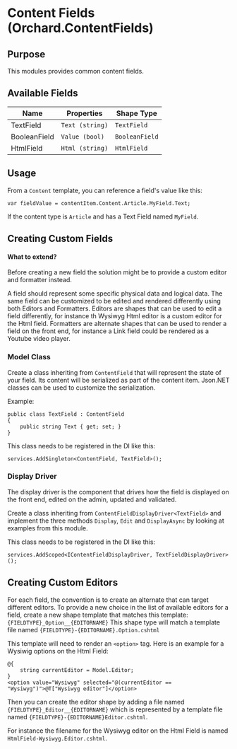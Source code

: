 ﻿# Content Fields (Orchard.ContentFields)

## Purpose

This modules provides common content fields.

## Available Fields

| Name | Properties | Shape Type |
| --- | --- | --- |
| TextField | `Text (string)` | `TextField` |
| BooleanField | `Value (bool)` | `BooleanField` |
| HtmlField | `Html (string)` | `HtmlField` |

## Usage

From a `Content` template, you can reference a field's value like this:

```
var fieldValue = contentItem.Content.Article.MyField.Text;
```

If the content type is `Article` and has a Text Field named `MyField`.

## Creating Custom Fields

#### What to extend?
Before creating a new field the solution might be to provide a custom editor and formatter 
instead.

A field should represent some specific physical data and logical data. The same field can be customized
to be edited and rendered differently using both Editors and Formatters. Editors are shapes that can
be used to edit a field differently, for instance th Wysiwyg Html editor is a custom editor for the Html
field. Formatters are alternate shapes that can be used to render a field on the front end, for instance
a Link field could be rendered as a Youtube video player. 

### Model Class

Create a class inheriting from `ContentField` that will represent the state of your field. Its content will be serialized as part of
the content item. Json.NET classes can be used to customize the serialization.

Example:
```
public class TextField : ContentField
{
    public string Text { get; set; }
}

```

This class needs to be registered in the DI like this:
```
services.AddSingleton<ContentField, TextField>();
```

### Display Driver

The display driver is the component that drives how the field is displayed on the front end, edited on
the admin, updated and validated.

Create a class inheriting from `ContentFieldDisplayDriver<TextField>` and implement the three methods 
`Display`, `Edit` and `DisplayAsync` by looking at examples from this module.

This class needs to be registered in the DI like this:
```
services.AddScoped<IContentFieldDisplayDriver, TextFieldDisplayDriver>();
```

## Creating Custom Editors

For each field, the convention is to create an alternate that can target different editors. To provide
a new choice in the list of available editors for a field, create a new shape template that matches this
template: `{FIELDTYPE}_Option__{EDITORNAME}`
This shape type will match a template file named `{FIELDTYPE}-{EDITORNAME}.Option.cshtml`

This template will need to render an `<option>` tag. Here is an example for a Wysiwig options on the 
Html Field:
```
@{
    string currentEditor = Model.Editor;
}
<option value="Wysiwyg" selected="@(currentEditor == "Wysiwyg")">@T["Wysiwyg editor"]</option>
```

Then you can create the editor shape by adding a file named `{FIELDTYPE}_Editor__{EDITORNAME}` which is
represented by a template file named `{FIELDTYPE}-{EDITORNAME}Editor.cshtml`. 

For instance the filename for the Wysiwyg editor on the Html Field is named `HtmlField-Wysiwyg.Editor.cshtml`.

